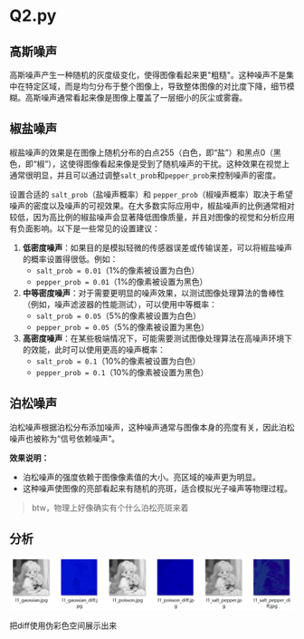 # Q2.py

## 高斯噪声

高斯噪声产生一种随机的灰度级变化，使得图像看起来更"粗糙"。这种噪声不是集中在特定区域，而是均匀分布于整个图像上，导致整体图像的对比度下降，细节模糊。高斯噪声通常看起来像是图像上覆盖了一层细小的灰尘或雾霾。

## 椒盐噪声

椒盐噪声的效果是在图像上随机分布的白点255（白色，即“盐”）和黑点0（黑色，即“椒”），这使得图像看起来像是受到了随机噪声的干扰。这种效果在视觉上通常很明显，并且可以通过调整`salt_prob`和`pepper_prob`来控制噪声的密度。

设置合适的 `salt_prob`（盐噪声概率）和 `pepper_prob`（椒噪声概率）取决于希望噪声的密度以及噪声的可视效果。在大多数实际应用中，椒盐噪声的比例通常相对较低，因为高比例的椒盐噪声会显著降低图像质量，并且对图像的视觉和分析应用有负面影响。以下是一些常见的设置建议：

1. **低密度噪声**：如果目的是模拟轻微的传感器误差或传输误差，可以将椒盐噪声的概率设置得很低。例如：
   - `salt_prob = 0.01`（1%的像素被设置为白色）
   - `pepper_prob = 0.01`（1%的像素被设置为黑色）
2. **中等密度噪声**：对于需要更明显的噪声效果，以测试图像处理算法的鲁棒性（例如，噪声滤波器的性能测试），可以使用中等概率：
   - `salt_prob = 0.05`（5%的像素被设置为白色）
   - `pepper_prob = 0.05`（5%的像素被设置为黑色）
3. **高密度噪声**：在某些极端情况下，可能需要测试图像处理算法在高噪声环境下的效能，此时可以使用更高的噪声概率：
   - `salt_prob = 0.1`（10%的像素被设置为白色）
   - `pepper_prob = 0.1`（10%的像素被设置为黑色）

## 泊松噪声

泊松噪声根据泊松分布添加噪声，这种噪声通常与图像本身的亮度有关，因此泊松噪声也被称为“信号依赖噪声”。

**效果说明：**

- 泊松噪声的强度依赖于图像像素值的大小。亮区域的噪声更为明显。
- 这种噪声使图像的亮部看起来有随机的亮斑，适合模拟光子噪声等物理过程。

> btw，物理上好像确实有个什么泊松亮斑来着

## 分析

![image-20240419164924739](README/image-20240419164924739.png)

把diff使用伪彩色空间展示出来

